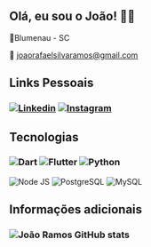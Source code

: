 ## Olá, eu sou o João! ✋🏽

📌Blumenau - SC

📧 joaorafaelsilvaramos@gmail.com

## Links Pessoais
### [![Linkedin](https://img.shields.io/badge/LinkedIn-0077B5?style=for-the-badge&logo=linkedin&logoColor=white)](www.linkedin.com/in/joao-rafael-silva-ramos/)  [![Instagram](https://img.shields.io/badge/Instagram-E4405F?style=for-the-badge&logo=instagram&logoColor=white)](https://www.instagram.com/joaoramos_044/) 

## Tecnologias
### ![Dart](https://img.shields.io/badge/Dart-0175C2?style=for-the-badge&logo=dart&logoColor=white) ![Flutter](https://img.shields.io/badge/Flutter-02569B?style=for-the-badge&logo=flutter&logoColor=white) ![Python](https://img.shields.io/badge/Python-14354C?style=for-the-badge&logo=python&logoColor=white) 
![Node JS](https://img.shields.io/badge/Node.js-43853D?style=for-the-badge&logo=node.js&logoColor=white) ![PostgreSQL](https://img.shields.io/badge/PostgreSQL-316192?style=for-the-badge&logo=postgresql&logoColor=white) ![MySQL](https://img.shields.io/badge/MySQL-00000F?style=for-the-badge&logo=mysql&logoColor=white)


## Informações adicionais
### ![João Ramos GitHub stats](https://github-readme-stats.vercel.app/api?username=Joaoramos04&show_icons=true&theme=tokyonight)



